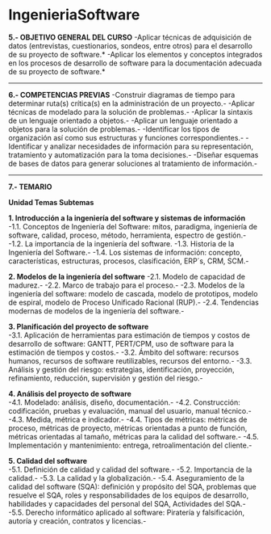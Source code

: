 # IngenieriaSoftware
**5.- OBJETIVO GENERAL DEL CURSO**
 -Aplicar técnicas de adquisición de datos (entrevistas, cuestionarios, sondeos, entre otros) para el 
 desarrollo de su proyecto de software.* 
 -Aplicar los elementos y conceptos integrados en los procesos de desarrollo de software para la 
 documentación adecuada de su proyecto de software.* 
 _____________________________________________________________________________________________________
**6.- COMPETENCIAS PREVIAS** 
 -Construir diagramas de tiempo para determinar ruta(s) crítica(s) en la administración de un proyecto.- 
 -Aplicar técnicas de modelado para la solución de problemas.- 
 -Aplicar la sintaxis de un lenguaje orientado a objetos.- 
 -Aplicar un lenguaje orientado a objetos para la solución de problemas.- 
 -Identificar los tipos de organización así como sus estructuras y funciones correspondientes.- 
 -Identificar y analizar necesidades de información para su representación, tratamiento y 
 automatización para la toma decisiones.- 
 -Diseñar esquemas de bases de datos para generar soluciones al tratamiento de información.- 
 ______________________________________________________________________________________________________
**7.- TEMARIO**
 
**Unidad 	Temas 	Subtemas**

**1.  	Introducción a la ingeniería del software y sistemas de información**	
-1.1. Conceptos de Ingeniería del Software: mitos, paradigma, ingeniería de software, calidad, proceso,
     método, herramienta, espectro de gestión.- 
-1.2. La 	importancia 	de 	la 	ingeniería 	del software. 
-1.3. Historia de la Ingeniería del Software.- 
-1.4. Los sistemas de información: concepto, características, estructuras, procesos, clasificación, ERP´s,
     CRM, SCM.-

 **2.  	Modelos de la ingeniería del software**	
-2.1. Modelo de capacidad de madurez.- 
-2.2. Marco de trabajo para el proceso.- 
-2.3. Modelos de la ingeniería del software: modelo de cascada, modelo de prototipos, modelo de espiral,
     modelo de Proceso Unificado Racional (RUP).- 
-2.4. Tendencias modernas de modelos de la ingeniería del software.-

**3.  	Planificación del proyecto de software** 	
-3.1. Aplicación de herramientas para estimación de tiempos y costos de desarrollo de software: GANTT,
     PERT/CPM, uso de software para la estimación de tiempos y costos.- 
-3.2. Ámbito del software: recursos humanos, recursos de software reutilizables, recursos del entorno.- 
-3.3. Análisis y gestión del riesgo: estrategias, identificación, proyección, refinamiento, reducción, 
     supervisión y gestión del riesgo.- 

**4.  	 Análisis del proyecto de software** 	
-4.1. Modelado: análisis, diseño, documentación.-
-4.2. Construcción: codificación, pruebas y evaluación, manual del usuario, manual técnico.- 
-4.3. Medida, métrica e indicador.- 
-4.4. Tipos de métricas: métricas de proceso, métricas de proyecto, métricas orientadas a punto de función,
     métricas orientadas al tamaño, métricas para la calidad del software.- 
-4.5. Implementación y mantenimiento: entrega, retroalimentación del cliente.- 

**5.  	Calidad del software**	
-5.1. Definición de calidad y calidad del software.-
-5.2. Importancia de la calidad.- 
-5.3. La calidad y la globalización.- 
-5.4. Aseguramiento de la calidad del software (SQA): definición y propósito del SQA, problemas que resuelve
     el SQA, roles y responsabilidades de los equipos de desarrollo, habilidades y capacidades del personal del
     SQA, Actividades del SQA.-  
-5.5. Derecho informático aplicado al software: Piratería y falsificación, autoría y creación, contratos y licencias.- 
 
 	 
